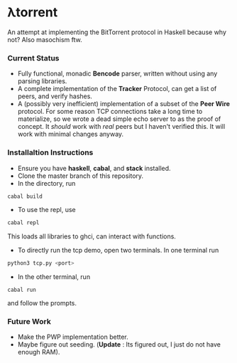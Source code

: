 # λtorrent

An attempt at implementing the BitTorrent protocol in Haskell because why not? Also masochism ftw.

### Current Status
- Fully functional, monadic **Bencode** parser, written without using any parsing libraries. 
- A complete implementation of the **Tracker** Protocol, can get a list of peers, and verify hashes.
- A (possibly very inefficient) implementation of a subset of the **Peer Wire** protocol. For some reason TCP connections take a long time to materialize, so we wrote a dead simple echo server to as the proof of concept. It _should_ work with _real_ peers but I haven't verified this. It will work with minimal changes anyway. 

### Installaltion Instructions
- Ensure you have **haskell**, **cabal**, and **stack** installed. 
- Clone the master branch of this repository. 
- In the directory, run 
```bash
cabal build
```
- To use the repl, use 

```bash
cabal repl
``` 

This loads all libraries to ghci, can interact with functions. 
- To directly run the tcp demo, open two terminals. In one terminal run


```bash
python3 tcp.py <port>
```
- In the other terminal, run 
```
cabal run
```
and follow the prompts. 

### Future Work
- Make the PWP implementation better. 
- Maybe figure out seeding. (**Update** : Its figured out, I just do not have enough RAM).



